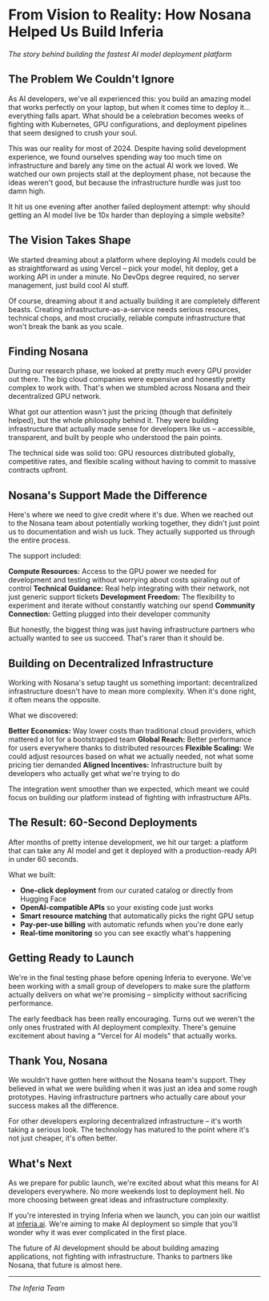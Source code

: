 # From Vision to Reality: How Nosana Helped Us Build Inferia

*The story behind building the fastest AI model deployment platform*

## The Problem We Couldn't Ignore

As AI developers, we've all experienced this: you build an amazing model that works perfectly on your laptop, but when it comes time to deploy it... everything falls apart. What should be a celebration becomes weeks of fighting with Kubernetes, GPU configurations, and deployment pipelines that seem designed to crush your soul.

This was our reality for most of 2024. Despite having solid development experience, we found ourselves spending way too much time on infrastructure and barely any time on the actual AI work we loved. We watched our own projects stall at the deployment phase, not because the ideas weren't good, but because the infrastructure hurdle was just too damn high.

It hit us one evening after another failed deployment attempt: why should getting an AI model live be 10x harder than deploying a simple website?

## The Vision Takes Shape

We started dreaming about a platform where deploying AI models could be as straightforward as using Vercel – pick your model, hit deploy, get a working API in under a minute. No DevOps degree required, no server management, just build cool AI stuff.

Of course, dreaming about it and actually building it are completely different beasts. Creating infrastructure-as-a-service needs serious resources, technical chops, and most crucially, reliable compute infrastructure that won't break the bank as you scale.

## Finding Nosana

During our research phase, we looked at pretty much every GPU provider out there. The big cloud companies were expensive and honestly pretty complex to work with. That's when we stumbled across Nosana and their decentralized GPU network.

What got our attention wasn't just the pricing (though that definitely helped), but the whole philosophy behind it. They were building infrastructure that actually made sense for developers like us – accessible, transparent, and built by people who understood the pain points.

The technical side was solid too: GPU resources distributed globally, competitive rates, and flexible scaling without having to commit to massive contracts upfront.

## Nosana's Support Made the Difference

Here's where we need to give credit where it's due. When we reached out to the Nosana team about potentially working together, they didn't just point us to documentation and wish us luck. They actually supported us through the entire process.

The support included:

**Compute Resources:** Access to the GPU power we needed for development and testing without worrying about costs spiraling out of control
**Technical Guidance:** Real help integrating with their network, not just generic support tickets
**Development Freedom:** The flexibility to experiment and iterate without constantly watching our spend
**Community Connection:** Getting plugged into their developer community

But honestly, the biggest thing was just having infrastructure partners who actually wanted to see us succeed. That's rarer than it should be.

## Building on Decentralized Infrastructure

Working with Nosana's setup taught us something important: decentralized infrastructure doesn't have to mean more complexity. When it's done right, it often means the opposite.

What we discovered:

**Better Economics:** Way lower costs than traditional cloud providers, which mattered a lot for a bootstrapped team
**Global Reach:** Better performance for users everywhere thanks to distributed resources
**Flexible Scaling:** We could adjust resources based on what we actually needed, not what some pricing tier demanded
**Aligned Incentives:** Infrastructure built by developers who actually get what we're trying to do

The integration went smoother than we expected, which meant we could focus on building our platform instead of fighting with infrastructure APIs.

## The Result: 60-Second Deployments

After months of pretty intense development, we hit our target: a platform that can take any AI model and get it deployed with a production-ready API in under 60 seconds.

What we built:

- **One-click deployment** from our curated catalog or directly from Hugging Face
- **OpenAI-compatible APIs** so your existing code just works
- **Smart resource matching** that automatically picks the right GPU setup
- **Pay-per-use billing** with automatic refunds when you're done early
- **Real-time monitoring** so you can see exactly what's happening

## Getting Ready to Launch

We're in the final testing phase before opening Inferia to everyone. We've been working with a small group of developers to make sure the platform actually delivers on what we're promising – simplicity without sacrificing performance.

The early feedback has been really encouraging. Turns out we weren't the only ones frustrated with AI deployment complexity. There's genuine excitement about having a "Vercel for AI models" that actually works.

## Thank You, Nosana

We wouldn't have gotten here without the Nosana team's support. They believed in what we were building when it was just an idea and some rough prototypes. Having infrastructure partners who actually care about your success makes all the difference.

For other developers exploring decentralized infrastructure – it's worth taking a serious look. The technology has matured to the point where it's not just cheaper, it's often better.

## What's Next

As we prepare for public launch, we're excited about what this means for AI developers everywhere. No more weekends lost to deployment hell. No more choosing between great ideas and infrastructure complexity.

If you're interested in trying Inferia when we launch, you can join our waitlist at [inferia.ai](https://inferia.ai). We're aiming to make AI deployment so simple that you'll wonder why it was ever complicated in the first place.

The future of AI development should be about building amazing applications, not fighting with infrastructure. Thanks to partners like Nosana, that future is almost here.

---

*The Inferia Team*
